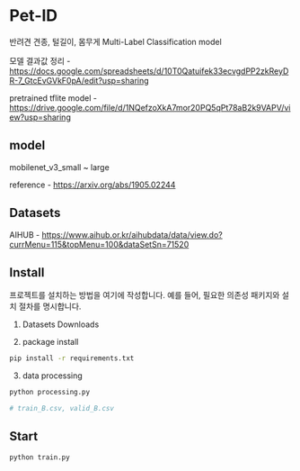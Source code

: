 # Pet-ID

반려견 견종, 털길이, 몸무게 Multi-Label Classification model

모델 결과값 정리 - https://docs.google.com/spreadsheets/d/10T0Qatuifek33ecvgdPP2zkReyDR-7_GtcEvGVkF0pA/edit?usp=sharing

pretrained tflite model - https://drive.google.com/file/d/1NQefzoXkA7mor20PQ5qPt78aB2k9VAPV/view?usp=sharing

## model
mobilenet_v3_small ~ large

reference - https://arxiv.org/abs/1905.02244


## Datasets
AIHUB - https://www.aihub.or.kr/aihubdata/data/view.do?currMenu=115&topMenu=100&dataSetSn=71520


## Install

프로젝트를 설치하는 방법을 여기에 작성합니다. 예를 들어, 필요한 의존성 패키지와 설치 절차를 명시합니다.

1. Datasets Downloads

2. package install
```bash
pip install -r requirements.txt
```

3. data processing
```bash
python processing.py

# train_B.csv, valid_B.csv
```

## Start

```bash
python train.py
```
